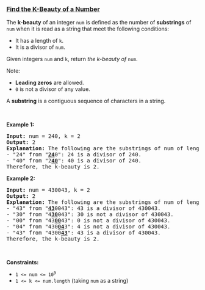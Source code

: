 ### [Find the K-Beauty of a Number](https://leetcode.com/problems/find-the-k-beauty-of-a-number)

<p>The <strong>k-beauty</strong> of an integer <code>num</code> is defined as the number of <strong>substrings</strong> of <code>num</code> when it is read as a string that meet the following conditions:</p>

<ul>
	<li>It has a length of <code>k</code>.</li>
	<li>It is a divisor of <code>num</code>.</li>
</ul>

<p>Given integers <code>num</code> and <code>k</code>, return <em>the k-beauty of </em><code>num</code>.</p>

<p>Note:</p>

<ul>
	<li><strong>Leading zeros</strong> are allowed.</li>
	<li><code>0</code> is not a divisor of any value.</li>
</ul>

<p>A <strong>substring</strong> is a contiguous sequence of characters in a string.</p>

<p>&nbsp;</p>
<p><strong class="example">Example 1:</strong></p>

<pre>
<strong>Input:</strong> num = 240, k = 2
<strong>Output:</strong> 2
<strong>Explanation:</strong> The following are the substrings of num of length k:
- &quot;24&quot; from &quot;<strong><u>24</u></strong>0&quot;: 24 is a divisor of 240.
- &quot;40&quot; from &quot;2<u><strong>40</strong></u>&quot;: 40 is a divisor of 240.
Therefore, the k-beauty is 2.
</pre>

<p><strong class="example">Example 2:</strong></p>

<pre>
<strong>Input:</strong> num = 430043, k = 2
<strong>Output:</strong> 2
<strong>Explanation:</strong> The following are the substrings of num of length k:
- &quot;43&quot; from &quot;<u><strong>43</strong></u>0043&quot;: 43 is a divisor of 430043.
- &quot;30&quot; from &quot;4<u><strong>30</strong></u>043&quot;: 30 is not a divisor of 430043.
- &quot;00&quot; from &quot;43<u><strong>00</strong></u>43&quot;: 0 is not a divisor of 430043.
- &quot;04&quot; from &quot;430<u><strong>04</strong></u>3&quot;: 4 is not a divisor of 430043.
- &quot;43&quot; from &quot;4300<u><strong>43</strong></u>&quot;: 43 is a divisor of 430043.
Therefore, the k-beauty is 2.
</pre>

<p>&nbsp;</p>
<p><strong>Constraints:</strong></p>

<ul>
	<li><code>1 &lt;= num &lt;= 10<sup>9</sup></code></li>
	<li><code>1 &lt;= k &lt;= num.length</code> (taking <code>num</code> as a string)</li>
</ul>
